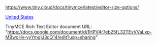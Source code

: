 https://www.tiny.cloud/docs/tinymce/latest/editor-size-options/

<a href="https://api.example.com/1" data-id="1" style="color:blue;text-decoration:underline;">United States</a>

TinyMCE Rich Text Editor document URL: "https://docs.google.com/document/d/1HPV4r7eb25fL32TEvVVaLxp-MBwoHv-yyYmgIJ3cQ14/edit?usp=sharing"

